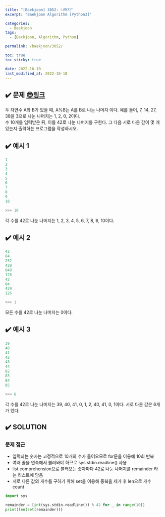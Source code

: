 ```yaml
---
title: "[Baekjoon] 3052: 나머지"
excerpt: "Baekjoon Algorithm [Python3]"

categories:
  - Baekjoon
tags:
  - [Backjoon, Algorithm, Python]

permalink: /baekjoon/3052/

toc: true
toc_sticky: true

date: 2022-10-10
last_modified_at: 2022-10-10
---
```


## ✔️ 문제     [😎링크](https://www.acmicpc.net/problem/3052)
두 자연수 A와 B가 있을 때, A%B는 A를 B로 나눈 나머지 이다. 예를 들어, 7, 14, 27, 38을 3으로 나눈 나머지는 1, 2, 0, 2이다.  
수 10개를 입력받은 뒤, 이를 42로 나눈 나머지를 구한다. 그 다음 서로 다른 값이 몇 개 있는지 출력하는 프로그램을 작성하시오.

## ✔️ 예시 1
```python
1
2
3
4
5
6
7
8
9
10

>>> 10
```
각 수를 42로 나눈 나머지는 1, 2, 3, 4, 5, 6, 7, 8, 9, 10이다.  
 
## ✔️ 예시 2
```python
42
84
252
420
840
126
42
84
420
126

>>> 1
```
모든 수를 42로 나눈 나머지는 0이다.  

## ✔️ 예시 3
```python
39
40
41
42
43
44
82
83
84
85

>>> 6
```
각 수를 42로 나눈 나머지는 39, 40, 41, 0, 1, 2, 40, 41, 0, 1이다. 서로 다른 값은 6개가 있다.

## ✔️ SOLUTION
### 문제 접근

- 입력되는 숫자는 고정적으로 10개의 수가 들어오므로 for문을 이용해 10회 반복
- 여러 줄을 연속해서 불러와야 하므로 sys.stdin.readline() 사용
- list comprehension으로 불러오는 숫자마다 42로 나눈 나머지를 remainder 라는 리스트에 담음
- 서로 다른 값의 개수를 구하기 위해 set을 이용해 중복을 제거 후 len으로 개수 count

```python
import sys

remainder = [int(sys.stdin.readline()) % 42 for _ in range(10)]
print(len(set(remainder)))
```
